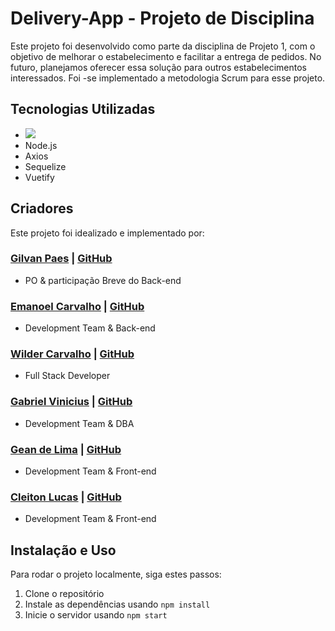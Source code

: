 # Delivery-App - Projeto de Disciplina

Este projeto foi desenvolvido como parte da disciplina de Projeto 1, com o objetivo de melhorar o estabelecimento e facilitar a entrega de pedidos. No futuro, planejamos oferecer essa solução para outros estabelecimentos interessados. Foi -se implementado a metodologia Scrum para esse projeto.

## Tecnologias Utilizadas

- ![](/src/lib/vue.png)
- Node.js
- Axios
- Sequelize
- Vuetify

## Criadores

Este projeto foi idealizado e implementado por:

### [Gilvan Paes](https://www.linkedin.com/in/gilvan-p-920631141/) | [GitHub](https://github.com/Gvjunior)
- PO & participação Breve do Back-end

### [Emanoel Carvalho](https://www.linkedin.com/in/emanoelCarvalho/) | [GitHub](https://github.com/emanoelCarvalho/)
- Development Team & Back-end

### [Wilder Carvalho](https://www.linkedin.com/in/wilder-carvalho/) | [GitHub](http://github.com/wcarvalho98/)
- Full Stack Developer

### [Gabriel Vinicius](link_para_o_linkedin) | [GitHub](link_para_o_github)
- Development Team & DBA

### [Gean de Lima](link_para_o_linkedin) | [GitHub](link_para_o_github)
- Development Team & Front-end

### [Cleiton Lucas](link_para_o_linkedin) | [GitHub](link_para_o_github)
- Development Team & Front-end

## Instalação e Uso

Para rodar o projeto localmente, siga estes passos:

1. Clone o repositório
2. Instale as dependências usando `npm install`
3. Inicie o servidor usando `npm start`
